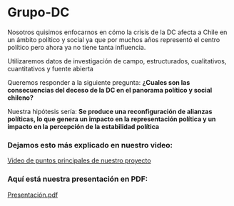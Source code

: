 # Grupo-DC
Nosotros quisimos enfocarnos en cómo la crisis de la DC afecta a Chile en un ámbito político y social ya que por muchos años representó el centro político pero ahora ya no tiene tanta influencia.

Utilizaremos datos de investigación de campo, estructurados, cualitativos, cuantitativos y fuente abierta

Queremos responder a la siguiente pregunta:
**¿Cuales son las consecuencias del deceso de la DC en el panorama político y social chileno?**

Nuestra hipótesis sería:
**Se produce una reconfiguración de alianzas políticas, lo que genera un impacto en la representación política y un impacto en la percepción de la estabilidad política**

### Dejamos esto más explicado en nuestro video:
[Video de puntos principales de nuestro proyecto](https://youtu.be/z7BGfU2nra8)

### Aquí está nuestra presentación en PDF:
[Presentación.pdf](https://github.com/Cristinnef/Grupo-DC/files/12435257/Presentacion.pdf)
